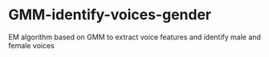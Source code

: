 # GMM-identify-voices-gender
EM algorithm based on GMM to extract voice features and identify male and female voices
